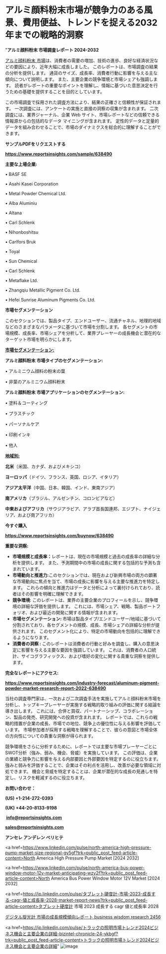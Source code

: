 # アルミ顔料粉末市場が競争力のある風景、費用便益、トレンドを捉える2032年までの戦略的洞察

"<strong>アルミ顔料粉末 市場調査レポート 2024-2032</strong>

<a href=https://www.reportsinsights.com/sample/638490>アルミ顔料粉末 市場</a>は、消費者の需要の増加、技術の進歩、良好な経済状況などの要因により、近年大幅に成長しました。 このレポートは、市場調査の結果の分析を提供します。 通貨のサイズ、成長率、消費者行動に影響を与える主な傾向について説明します。 また、主要企業の競争環境と市場シェアも強調します。 読者がレポートの重要なポイントを理解し、情報に基づいた意思決定を行うための基礎を提供することを目的としています。

この市場調査で採用された調査方法により、結果の正確さと信頼性が保証されます。 一次調査には、アンケートの実施と直接の洞察の収集が含まれます。 二次調査には、業界ジャーナル、企業 Web サイト、市場レポートなどの信頼できる情報源からの包括的なデータ マイニングが含まれます。 定性的データと定量的データを組み合わせることで、市場のダイナミクスを総合的に理解することができます。

<strong><b>サンプルPDFをリクエストする</b></strong>

<a href=https://www.reportsinsights.com/sample/638490><strong><u>https://www.reportsinsights.com/sample/638490</u></strong></a>

<strong>主要な上場企業:</strong>

• BASF SE

• Asahi Kasei Corporation

• Metal Powder Chemical Ltd.

• Alba Aluminiu

• Altana

• Carl Schlenk

• Nihonboshitsu

• Carlfors Bruk

• Toyal

• Sun Chemical

• Carl Schlenk

• Metaflake Ltd.

• Zhangqiu Metallic Pigment Co. Ltd.

• Hefei Sunrise Aluminum Pigments Co. Ltd.

<strong>市場セグメンテーション</strong>

このセクションでは、製品タイプ、エンドユーザー、流通チャネル、地理的地域などのさまざまなパラメータに基づいて市場を分割します。 各セグメントの市場規模、成長率、市場シェアを分析して、業界プレーヤーの成長機会と潜在的なターゲット市場を明らかにします。

<strong><u>市場セグメンテーション</u></strong><strong><u>:</u></strong>

<strong>アルミ顔料粉末 市場タイプのセグメンテーション:</strong>

• アルミニウム顔料の粉末の葉

• 非葉のアルミニウム顔料粉末

<strong>アルミ顔料粉末 市場アプリケーションのセグメンテーション:</strong>

• 塗料＆コーティング

• プラスチック

• パーソナルケア

• 印刷インキ

• 他人

<strong><u>地域別</u></strong><strong><u>:</u></strong>

<strong>北米</strong>（米国、カナダ、およびメキシコ）

<strong>ヨーロッパ</strong>（ドイツ、フランス、英国、ロシア、イタリア）

<strong>アジア太平洋</strong>（中国、日本、韓国、インド、東南アジア）

<strong>南アメリカ</strong>（ブラジル、アルゼンチン、コロンビアなど）

<strong>中東およびアフリカ</strong>（サウジアラビア、アラブ首長国連邦、エジプト、ナイジェリア、および南アフリカ）

<strong>今すぐ購入</strong>

<a href=https://www.reportsinsights.com/buynow/638490><strong><u>https://www.reportsinsights.com/buynow/638490</u></strong></a>

<strong>重要な洞察:</strong>
<ul>
  <li><strong>市場規模と成長率：</strong>レポートは、現在の市場規模と過去の成長率の詳細な分析を提供します。 また、予測期間中の市場の成長に関する包括的な予測も含まれています。</li>
  <li><strong>市場動向と推進力:</strong>このセクションでは、現在および新興市場の両方の顕著な市場動向に焦点を当て、市場の成長に影響を与える主要な推進力を特定します。 これらの傾向と推進力はデータと分析によって裏付けられており、読者はその影響を明確に理解できます。</li>
  <li><strong>競争環境</strong>: このレポートは、業界の主要企業のプロフィールを示し、競争環境の詳細な評価を提供します。 これには、市場シェア、戦略、製品ポートフォリオ、および最近の開発に関する情報が含まれます。</li>
  <li><strong>市場セグメンテーション: </strong>市場は製品タイプ/エンドユーザー/地域に基づいて分割されており、各セグメントの規模、成長、市場シェアの詳細な分析が提供されます。 このセグメント化により、特定の市場動向を包括的に理解できるようになります。</li>
  <li><strong>消費者の洞察 : </strong>このレポートは消費者の行動と好みを調査し、購入の意思決定に影響を与える主要な要因を強調しています。 これは、消費者の人口統計、サイコグラフィックス、および嗜好の変化に関する貴重な洞察を提供します。</li>
</ul>
<strong>完全なレポートにアクセス:</strong>

<a href=https://www.reportsinsights.com/industry-forecast/aluminum-pigment-powder-market-research-report-2022-638490><strong><u><b>https://www.reportsinsights.com/industry-forecast/aluminum-pigment-powder-market-research-report-2022-638490</b></u></strong></a>

当社の調査専門家は、一次および二次調査手法を実施してアルミ顔料粉末市場を分析し、トップキープレーヤーが実施する戦略的取り組みの評価に関する結論を導き出します。 これには、合併と買収、パートナーシップ、コラボレーション、製品の発売、研究開発への投資が含まれます。 レポートでは、これらの戦略的措置が企業の成長、市場での地位、競争上の優位性に与える影響を評価しています。 市場参加者が採用する戦略を理解することで、彼らの意図と市場全体の方向性についての貴重な洞察が得られます。

競争環境をさらに分析するために、レポートでは主要な市場プレーヤーごとにSWOT分析（強み、弱み、機会、脅威）を実施しています。 この評価は、企業の業績と競争力に影響を与える内部要因と外部要因を特定するのに役立ちます。 強みと弱みを評価することで、企業はその利点を活用し、改善が必要な領域に対処できます。 機会と脅威を特定することは、企業が潜在的な成長の見通しを特定し、リスクを軽減するのに役立ちます。

<strong>お問い合わせ：</strong>

<strong>(US) +1-214-272-0393</strong>

<strong>(UK) +44-20-8133-9198</strong>

<strong> </strong><a href=info@reportsinsights.com><strong><u>info@reportsinsights.com</u></strong></a>

<a href=sales@reportsinsights.com><strong><u>sales@reportsinsights.com</u></strong></a>

<strong>アンセレ アンデレン ベリヒテ</strong>

<a href=https://www.linkedin.com/pulse/north-america-high-pressure-pump-market-size-regional-gy5gf?trk=public_post_feed-article-content>North America High Pressure Pump Market [2024 2032]</a>

<a href=https://www.linkedin.com/pulse/north-america-bus-power-window-motor-12v-market-anticipating-wzy2f?trk=public_post_feed-article-content>North America Bus Power Window Motor 12V Market [2024 2032]</a>

<a href=https://jp.linkedin.com/pulse/タブレット硬度計-市場-2023-成長する-cagr-値と成長率-2028-market-report-news?trk=public_post_feed-article-content>タブレット硬度計 市場 2023 成長する cagr 値と成長率 2028</a>

<a href=https://www.linkedin.com/pulse/デジタル旋光計-市場の成長規模傾向レポート-business-wisdom-research-2456/>デジタル旋光計 市場の成長規模傾向レポート business wisdom research 2456</a>

<a href=https://jp.linkedin.com/pulse/トラックの照明市場トレンド2024ビジネス機会と主要企業の詳細-bizintel-chronicle-24-ykbgf?trk=public_post_feed-article-content>トラックの照明市場トレンド2024ビジネス機会と主要企業の詳細</a>"
![image](https://github.com/gayatrid12/RImarketresearch/assets/158473851/08228e7b-6461-4829-b301-a20a64f83fb6)
